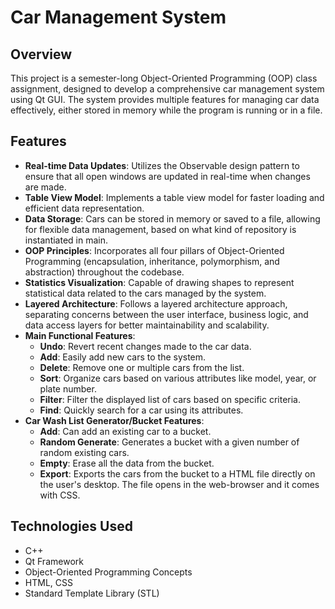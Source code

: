 # Car Management System

## Overview
This project is a semester-long Object-Oriented Programming (OOP) class assignment, designed to develop a comprehensive car management system using Qt GUI. The system provides multiple features for managing car data effectively, either stored in memory while the program is running or in a file.

## Features

- **Real-time Data Updates**: Utilizes the Observable design pattern to ensure that all open windows are updated in real-time when changes are made.
- **Table View Model**: Implements a table view model for faster loading and efficient data representation.
- **Data Storage**: Cars can be stored in memory or saved to a file, allowing for flexible data management, based on what kind of repository is instantiated in main.
- **OOP Principles**: Incorporates all four pillars of Object-Oriented Programming (encapsulation, inheritance, polymorphism, and abstraction) throughout the codebase.
- **Statistics Visualization**: Capable of drawing shapes to represent statistical data related to the cars managed by the system.
- **Layered Architecture**: Follows a layered architecture approach, separating concerns between the user interface, business logic, and data access layers for better maintainability and scalability.
- **Main Functional Features**:
  - **Undo**: Revert recent changes made to the car data.
  - **Add**: Easily add new cars to the system.
  - **Delete**: Remove one or multiple cars from the list.
  - **Sort**: Organize cars based on various attributes like model, year, or plate number.
  - **Filter**: Filter the displayed list of cars based on specific criteria.
  - **Find**: Quickly search for a car using its attributes.
- **Car Wash List Generator/Bucket Features**:
  - **Add**: Can add an existing car to a bucket.
  - **Random Generate**: Generates a bucket with a given number of random existing cars.
  - **Empty**: Erase all the data from the bucket.
  - **Export**: Exports the cars from the bucket to a HTML file directly on the user's desktop. The file opens in the web-browser and it comes with CSS.
## Technologies Used
- C++
- Qt Framework
- Object-Oriented Programming Concepts
- HTML, CSS
- Standard Template Library (STL)
